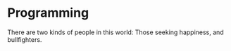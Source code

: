 # Programming

There are two kinds of people in this world: Those seeking happiness, and bullfighters.